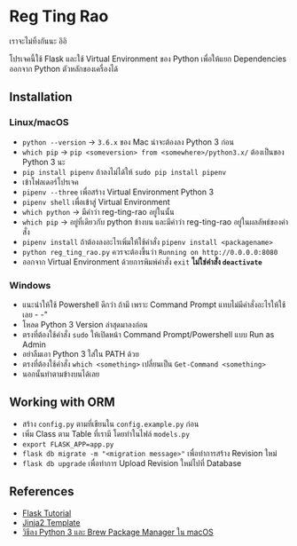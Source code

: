 # Reg Ting Rao

เราจะไม่ทิ้งกันนะ อิอิ

โปรเจคนี้ใช้ Flask และใช้ Virtual Environment ของ Python 
เพื่อให้แยก Dependencies ออกจาก Python ตัวหลักของเครื่องได้

## Installation

### Linux/macOS

- `python --version` -> `3.6.x` ของ Mac น่าจะต้องลง Python 3 ก่อน
- `which pip` -> `pip <someversion> from <somewhere>/python3.x/` ต้องเป็นของ Python 3 นะ
- `pip install pipenv` ถ้าลงไม่ได้ให้ `sudo pip install pipenv`
- เข้าโฟลเดอร์โปรเจค
- `pipenv --three` เพื่อสร้าง Virtual Environment Python 3
- `pipenv shell` เพื่อเข้าสู่ Virtual Environment
- `which python` -> มีคำว่า reg-ting-rao อยู่ในนั้น
- `which pip` -> อยู่ที่เดียวกับ python ข้างบน และมีคำว่า reg-ting-rao อยู่ในผลลัพธ์ของคำสั่ง
- `pipenv install` ถ้าต้องลงอะไรเพิ่มให้ใช้คำสั่ง `pipenv install <packagename>`
- `python reg_ting_rao.py` ควรจะต้องขึ้นว่า `Running on http://0.0.0.0:8080`
- ออกจาก Virtual Environment ด้วยการพิมพ์คำสั่ง `exit` **ไม่ใช่คำสั่ง `deactivate`**

### Windows

- แนะนำให้ใช้ Powershell ดีกว่า ถ้ามี เพราะ Command Prompt แทบไม่มีคำสั่งอะไรให้ใช้เลย - -"
- โหลด Python 3 Version ล่าสุดมาลงก่อน
- ตรงที่ต้องใช้คำสั่ง `sudo` ให้เปิดหน้า Command Prompt/Powershell แบบ Run as Admin
- อย่าลืมเอา Python 3 ใส่ใน PATH ด้วย 
- ตรงที่ต้องใช้คำสั่ง `which <something>` เปลี่ยนเป็น `Get-Command <something>`
- นอกนั้นทำตามข้างบนได้เลย

## Working with ORM

- สร้าง `config.py` ตามที่เขียนใน `config.example.py` ก่อน
- เพิ่ม Class ตาม Table ที่เรามี โดยทำในไฟล์ `models.py`
- `export FLASK_APP=app.py`
- `flask db migrate -m "<migration message>"` เพื่อทำการสร้าง Revision ใหม่
- `flask db upgrade` เพื่อทำการ Upload Revision ใหม่ไปที่ Database

## References

- [Flask Tutorial](https://blog.miguelgrinberg.com/post/the-flask-mega-tutorial-part-i-hello-world)
- [Jinja2 Template](http://jinja.pocoo.org/)
- [วิธีลง Python 3 และ Brew Package Manager ใน macOS](http://programwithus.com/learn-to-code/install-python3-mac/)